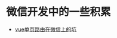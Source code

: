 ﻿# 微信开发中的一些积累


 - [vue单页路由在微信上的坑][2]





  [2]: https://github.com/hertzi418/Blog/blob/master/resources/WeChat-SPA.md